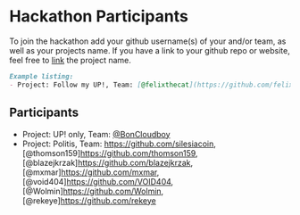 # Hackathon Participants

To join the hackathon add your github username(s) of your and/or team, as well as your projects name.
If you have a link to your github repo or website, feel free to [link](#link) the project name.

```md
Example listing:
- Project: Follow my UP!, Team: [@felixthecat](https://github.com/felixthecat), ...
```

## Participants

- Project: UP! only, Team: [@BonCloudboy](https://github.com/BonCloudboy)
- Project: Politis, Team: https://github.com/silesiacoin, [@thomson159]https://github.com/thomson159, [@blazejkrzak]https://github.com/blazejkrzak, [@mxmar]https://github.com/mxmar, [@void404]https://github.com/VOID404, [@Wolmin]https://github.com/Wolmin, [@rekeye]https://github.com/rekeye  
